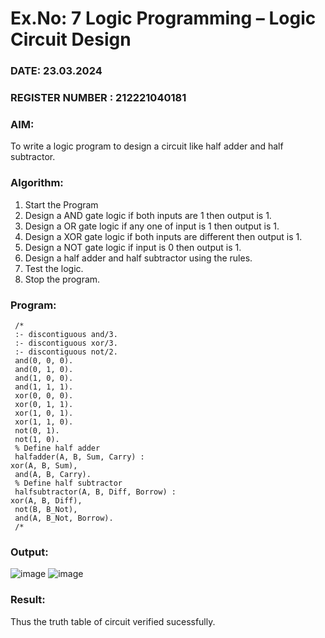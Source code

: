 # Ex.No: 7  Logic Programming –  Logic Circuit Design
### DATE: 23.03.2024                                                                           
### REGISTER NUMBER : 212221040181
### AIM: 
To write a logic program to design a circuit like half adder and half subtractor.
###  Algorithm:
1. Start the Program
2. Design a AND gate logic if both inputs are 1 then output is 1.
3. Design a OR gate logic if any one of input is 1 then output is 1.
4. Design a XOR gate logic if both inputs are different then output is 1.
5. Design a NOT gate logic if input is 0 then output is 1.
6. Design a half adder and half subtractor using the rules.
7. Test the logic.
8. Stop the program.

### Program:
```
 /*
 :- discontiguous and/3.
 :- discontiguous xor/3.
 :- discontiguous not/2.
 and(0, 0, 0).
 and(0, 1, 0).
 and(1, 0, 0).
 and(1, 1, 1).
 xor(0, 0, 0).
 xor(0, 1, 1).
 xor(1, 0, 1).
 xor(1, 1, 0).
 not(0, 1).
 not(1, 0).
 % Define half adder
 halfadder(A, B, Sum, Carry) :
xor(A, B, Sum),
 and(A, B, Carry).
 % Define half subtractor
 halfsubtractor(A, B, Diff, Borrow) :
xor(A, B, Diff),
 not(B, B_Not),
 and(A, B_Not, Borrow).
 /*
```
### Output:
![image](https://github.com/DrUmaRaniV/AI_Lab_2023-24/assets/133640291/f70aff01-aabb-40c5-a083-955cea20637b)
![image](https://github.com/DrUmaRaniV/AI_Lab_2023-24/assets/133640291/ef71ce0a-ce23-446c-af0c-4d1f3b803121)




### Result:
Thus the truth table of circuit verified sucessfully.

